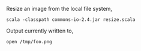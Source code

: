 
Resize an image from the local file system,

```
scala -classpath commons-io-2.4.jar resize.scala 
```

Output currently written to,

```
open /tmp/foo.png
```

